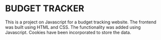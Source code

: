 # BUDGET TRACKER
This is a project on Javascript for a budget tracking website. 
The frontend was built using HTML and CSS. The functionality was added using Javascript.
Cookies have been incorporated to store the data.